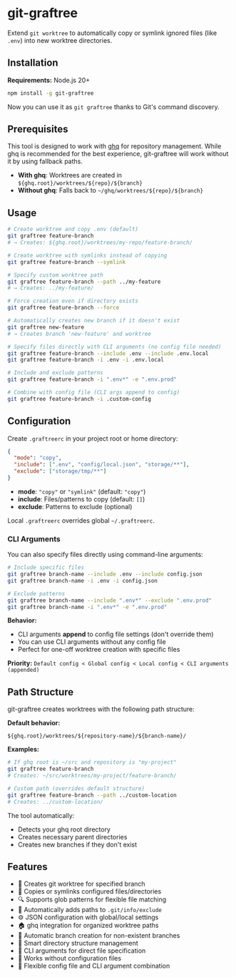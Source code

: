 # git-graftree

Extend `git worktree` to automatically copy or symlink ignored files (like `.env`) into new worktree directories.

## Installation

**Requirements:** Node.js 20+

```bash
npm install -g git-graftree
```

Now you can use it as `git graftree` thanks to Git's command discovery.

## Prerequisites

This tool is designed to work with [ghq](https://github.com/x-motemen/ghq) for repository management. While ghq is recommended for the best experience, git-graftree will work without it by using fallback paths.

- **With ghq**: Worktrees are created in `${ghq.root}/worktrees/${repo}/${branch}`
- **Without ghq**: Falls back to `~/ghq/worktrees/${repo}/${branch}`

## Usage

```bash
# Create worktree and copy .env (default)
git graftree feature-branch
# → Creates: ${ghq.root}/worktrees/my-repo/feature-branch/

# Create worktree with symlinks instead of copying
git graftree feature-branch --symlink

# Specify custom worktree path
git graftree feature-branch --path ../my-feature
# → Creates: ../my-feature/

# Force creation even if directory exists
git graftree feature-branch --force

# Automatically creates new branch if it doesn't exist
git graftree new-feature
# → Creates branch 'new-feature' and worktree

# Specify files directly with CLI arguments (no config file needed)
git graftree feature-branch --include .env --include .env.local
git graftree feature-branch -i .env -i .env.local

# Include and exclude patterns
git graftree feature-branch -i ".env*" -e ".env.prod"

# Combine with config file (CLI args append to config)
git graftree feature-branch -i .custom-config
```

## Configuration

Create `.graftreerc` in your project root or home directory:

```json
{
  "mode": "copy",
  "include": [".env", "config/local.json", "storage/**"],
  "exclude": ["storage/tmp/**"]
}
```

- **mode**: `"copy"` or `"symlink"` (default: `"copy"`)
- **include**: Files/patterns to copy (default: `[]`)
- **exclude**: Patterns to exclude (optional)

Local `.graftreerc` overrides global `~/.graftreerc`.

### CLI Arguments

You can also specify files directly using command-line arguments:

```bash
# Include specific files
git graftree branch-name --include .env --include config.json
git graftree branch-name -i .env -i config.json

# Exclude patterns  
git graftree branch-name --include ".env*" --exclude ".env.prod"
git graftree branch-name -i ".env*" -e ".env.prod"
```

**Behavior:**
- CLI arguments **append** to config file settings (don't override them)
- You can use CLI arguments without any config file
- Perfect for one-off worktree creation with specific files

**Priority:** `Default config < Global config < Local config < CLI arguments (appended)`

## Path Structure

git-graftree creates worktrees with the following path structure:

**Default behavior:**
```
${ghq.root}/worktrees/${repository-name}/${branch-name}/
```

**Examples:**
```bash
# If ghq root is ~/src and repository is "my-project"
git graftree feature-branch
# Creates: ~/src/worktrees/my-project/feature-branch/

# Custom path (overrides default structure)
git graftree feature-branch --path ../custom-location
# Creates: ../custom-location/
```

The tool automatically:
- Detects your ghq root directory
- Creates necessary parent directories
- Creates new branches if they don't exist

## Features

- 🌳 Creates git worktree for specified branch
- 📁 Copies or symlinks configured files/directories
- 🔍 Supports glob patterns for flexible file matching
- 🚫 Automatically adds paths to `.git/info/exclude`
- ⚙️ JSON configuration with global/local settings
- 🏠 ghq integration for organized worktree paths
- 🔧 Automatic branch creation for non-existent branches
- 📂 Smart directory structure management
- 🎯 CLI arguments for direct file specification
- 📝 Works without configuration files
- 🔄 Flexible config file and CLI argument combination

